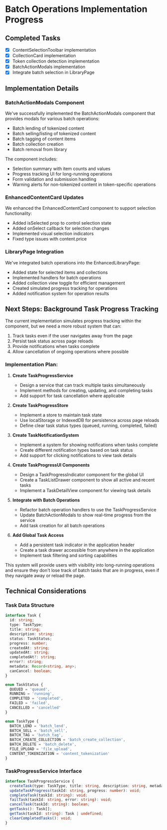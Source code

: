 # Batch Operations Implementation Progress

## Completed Tasks
- [x] ContentSelectionToolbar implementation
- [x] CollectionCard implementation
- [x] Token collection detection implementation
- [x] BatchActionModals implementation
- [x] Integrate batch selection in LibraryPage

## Implementation Details

### BatchActionModals Component
We've successfully implemented the BatchActionModals component that provides modals for various batch operations:
- Batch lending of tokenized content
- Batch selling/listing of tokenized content
- Batch tagging of content items
- Batch collection creation
- Batch removal from library

The component includes:
- Selection summary with item counts and values
- Progress tracking UI for long-running operations
- Form validation and submission handling
- Warning alerts for non-tokenized content in token-specific operations

### EnhancedContentCard Updates
We enhanced the EnhancedContentCard component to support selection functionality:
- Added isSelected prop to control selection state
- Added onSelect callback for selection changes
- Implemented visual selection indicators
- Fixed type issues with content.price

### LibraryPage Integration
We've integrated batch operations into the EnhancedLibraryPage:
- Added state for selected items and collections
- Implemented handlers for batch operations
- Added collection view toggle for efficient management
- Created simulated progress tracking for operations
- Added notification system for operation results

## Next Steps: Background Task Progress Tracking

The current implementation simulates progress tracking within the component, but we need a more robust system that can:
1. Track tasks even if the user navigates away from the page
2. Persist task status across page reloads
3. Provide notifications when tasks complete
4. Allow cancellation of ongoing operations where possible

### Implementation Plan:

1. **Create TaskProgressService**
   - Design a service that can track multiple tasks simultaneously
   - Implement methods for creating, updating, and completing tasks
   - Add support for task cancellation where applicable

2. **Create TaskProgressStore**
   - Implement a store to maintain task state
   - Use localStorage or IndexedDB for persistence across page reloads
   - Define clear task status types (queued, running, completed, failed)

3. **Create TaskNotificationSystem**
   - Implement a system for showing notifications when tasks complete
   - Create different notification types based on task status
   - Add support for clicking notifications to view task details

4. **Create TaskProgressUI Components**
   - Design a TaskProgressIndicator component for the global UI
   - Create a TaskListDrawer component to show all active and recent tasks
   - Implement a TaskDetailView component for viewing task details

5. **Integrate with Batch Operations**
   - Refactor batch operation handlers to use the TaskProgressService
   - Update BatchActionModals to show real-time progress from the service
   - Add task creation for all batch operations

6. **Add Global Task Access**
   - Add a persistent task indicator in the application header
   - Create a task drawer accessible from anywhere in the application
   - Implement task filtering and sorting capabilities

This system will provide users with visibility into long-running operations and ensure they don't lose track of batch tasks that are in progress, even if they navigate away or reload the page.

## Technical Considerations

### Task Data Structure
```typescript
interface Task {
  id: string;
  type: TaskType;
  title: string;
  description: string;
  status: TaskStatus;
  progress: number;
  createdAt: string;
  updatedAt: string;
  completedAt?: string;
  error?: string;
  metadata: Record<string, any>;
  canCancel: boolean;
}

enum TaskStatus {
  QUEUED = 'queued',
  RUNNING = 'running',
  COMPLETED = 'completed',
  FAILED = 'failed',
  CANCELLED = 'cancelled'
}

enum TaskType {
  BATCH_LEND = 'batch_lend',
  BATCH_SELL = 'batch_sell',
  BATCH_TAG = 'batch_tag',
  BATCH_CREATE_COLLECTION = 'batch_create_collection',
  BATCH_DELETE = 'batch_delete',
  FILE_UPLOAD = 'file_upload',
  CONTENT_TOKENIZATION = 'content_tokenization'
}
```

### TaskProgressService Interface
```typescript
interface TaskProgressService {
  createTask(type: TaskType, title: string, description: string, metadata?: Record<string, any>): string;
  updateTaskProgress(taskId: string, progress: number): void;
  completeTask(taskId: string): void;
  failTask(taskId: string, error: string): void;
  cancelTask(taskId: string): boolean;
  getTasks(): Task[];
  getTask(taskId: string): Task | undefined;
  clearCompletedTasks(): void;
}
``` 
